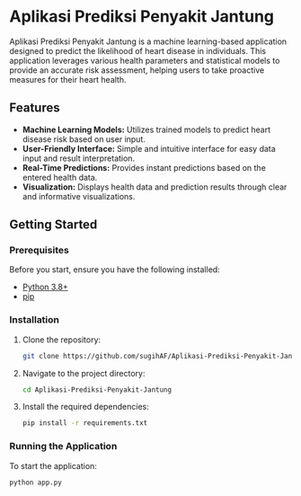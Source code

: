 # Aplikasi Prediksi Penyakit Jantung

Aplikasi Prediksi Penyakit Jantung is a machine learning-based application designed to predict the likelihood of heart disease in individuals. This application leverages various health parameters and statistical models to provide an accurate risk assessment, helping users to take proactive measures for their heart health.

## Features

- **Machine Learning Models:** Utilizes trained models to predict heart disease risk based on user input.
- **User-Friendly Interface:** Simple and intuitive interface for easy data input and result interpretation.
- **Real-Time Predictions:** Provides instant predictions based on the entered health data.
- **Visualization:** Displays health data and prediction results through clear and informative visualizations.

## Getting Started

### Prerequisites

Before you start, ensure you have the following installed:

- [Python 3.8+](https://www.python.org/)
- [pip](https://pip.pypa.io/en/stable/)

### Installation

1. Clone the repository:
    ```bash
    git clone https://github.com/sugihAF/Aplikasi-Prediksi-Penyakit-Jantung.git
    ```
2. Navigate to the project directory:
    ```bash
    cd Aplikasi-Prediksi-Penyakit-Jantung
    ```
3. Install the required dependencies:
    ```bash
    pip install -r requirements.txt
    ```

### Running the Application

To start the application:

```bash
python app.py
